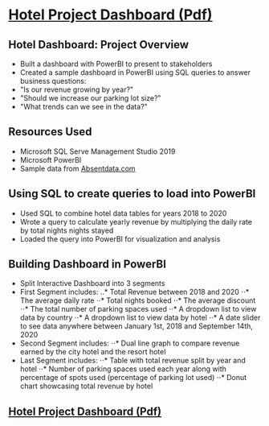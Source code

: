 
# [Hotel Project Dashboard (Pdf)](https://github.com/qrjerm/hotel_project/blob/main/Hotel.pdf)

## Hotel Dashboard: Project Overview
* Built a dashboard with PowerBI to present to stakeholders
* Created a sample dashboard in PowerBI using SQL queries to answer business questions:
* "Is our revenue growing by year?"
* "Should we increase our parking lot size?"
* "What trends can we see in the data?"

## Resources Used
* Microsoft SQL Serve Management Studio 2019
* Microsoft PowerBI
* Sample data from [Absentdata.com](https://www.absentdata.com/hotel_revenue_historical_full/)

## Using SQL to create queries to load into PowerBI
* Used SQL to combine hotel data tables for years 2018 to 2020
* Wrote a query to calculate yearly revenue by multiplying the daily rate by total nights nights stayed
* Loaded the query into PowerBI for visualization and analysis

## Building Dashboard in PowerBI
* Split Interactive Dashboard into 3 segments
* First Segment includes:
..* Total Revenue between 2018 and 2020
⋅⋅* The average daily rate
⋅⋅* Total nights booked
⋅⋅* The average discount
⋅⋅* The total number of parking spaces used
⋅⋅* A dropdown list to view data by country
⋅⋅* A dropdown list to view data by hotel
⋅⋅* A date slider to see data anywhere between January 1st, 2018 and September 14th, 2020
* Second Segment includes:
⋅⋅* Dual line graph to compare revenue earned by the city hotel and the resort hotel
* Last Segment includes:
⋅⋅* Table with total revenue split by year and hotel
⋅⋅* Number of parking spaces used each year along with percentage of spots used (percentage of parking lot used)
⋅⋅* Donut chart showcasing total revenue by hotel 

## [Hotel Project Dashboard (Pdf)](https://github.com/qrjerm/hotel_project/blob/main/Hotel.pdf)

